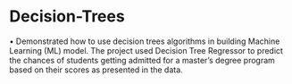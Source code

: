 # Decision-Trees


•	Demonstrated how to use decision trees algorithms in building Machine Learning (ML) model. The project used Decision Tree Regressor to predict the chances of students getting admitted for a master’s degree program based on their scores as presented in the data.
